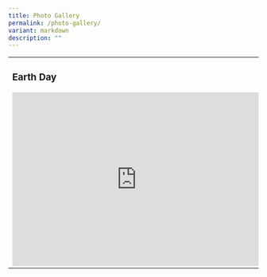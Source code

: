 ```yaml
---
title: Photo Gallery
permalink: /photo-gallery/
variant: markdown
description: ""
---
```

<table style="width:100%">
  <tbody>
  <tr>
    <td><h3>Earth Day</h3><iframe allowfullscreen="true" height="349" width="500" frameborder="0" src="https://docs.google.com/presentation/d/e/2PACX-1vSxdGYJ660TUuBssFLsMwSXp7Jg_-sv0X-yFowNzGccI4NAXrqoFTowGasPuPwfFkaJnZ6y3DEwXbl-/embed?start=true&amp;loop=true&amp;delayms=3000"></iframe></td> 
		<td><h3>Police Day</h3><iframe allowfullscreen="true" height="349" width="500" frameborder="0" src="https://docs.google.com/presentation/d/e/2PACX-1vQRZGNr4vOXMxjQwuhKP6U8xU3VfG2Qe6bXrW9xEyCdMqbtjOHHIIf4Hmu-Igh1639_atXQsxnJngH7/embed?start=true&amp;loop=true&amp;delayms=3000"></iframe></td>
  </tr>
</tbody></table>